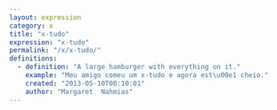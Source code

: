 ```yaml
---
layout: expression
category: x
title: "x-tudo"
expression: "x-tudo"
permalink: "/x/x-tudo/"
definitions:
  - definition: "A large hamburger with everything on it."
    example: "Meu amigo comeu um x-tudo e agora est\u00e1 cheio."
    created: "2013-05-10T00:10:01"
    author: "Margaret  Nahmias"
---
```

